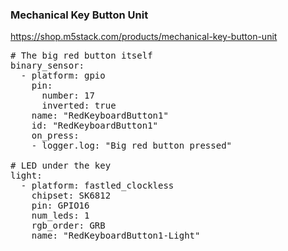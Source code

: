 ### Mechanical Key Button Unit

https://shop.m5stack.com/products/mechanical-key-button-unit

<pre>
# The big red button itself
binary_sensor:
  - platform: gpio
    pin:
      number: 17
      inverted: true
    name: "RedKeyboardButton1"
    id: "RedKeyboardButton1"
    on_press:
    - logger.log: "Big red button pressed"

# LED under the key
light:
  - platform: fastled_clockless
    chipset: SK6812
    pin: GPIO16
    num_leds: 1
    rgb_order: GRB
    name: "RedKeyboardButton1-Light"
    </pre>
